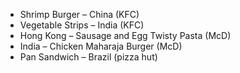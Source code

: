 - Shrimp Burger – China (KFC)
- Vegetable Strips – India (KFC)
- Hong Kong – Sausage and Egg Twisty Pasta (McD)
- India – Chicken Maharaja Burger (McD)
- Pan Sandwich – Brazil (pizza hut)
